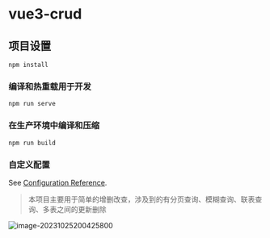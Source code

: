 # vue3-crud

## 项目设置
```
npm install
```

### 编译和热重载用于开发
```
npm run serve
```

### 在生产环境中编译和压缩 
```
npm run build
```

### 自定义配置
See [Configuration Reference](https://cli.vuejs.org/config/).



> 本项目主要用于简单的增删改查，涉及到的有分页查询、模糊查询、联表查询、多表之间的更新删除

![image-20231025200425800](https://cdn.jsdelivr.net/gh/MeowHuang/image/img202310252004970.png)
